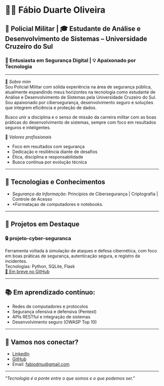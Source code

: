 # 👨‍💻 Fábio Duarte Oliveira

## 🚓 Policial Militar | 🎓 Estudante de Análise e Desenvolvimento de Sistemas – Universidade Cruzeiro do Sul  
### 🔐 Entusiasta em Segurança Digital | 💡 Apaixonado por Tecnologia

---

🎯 *Sobre mim*  
Sou Policial Militar com sólida experiência na área de segurança pública, atualmente expandindo meus horizontes na tecnologia como estudante de Análise e Desenvolvimento de Sistemas pela Universidade Cruzeiro do Sul. Sou apaixonado por cibersegurança, desenvolvimento seguro e soluções que integrem eficiência e proteção de dados.

Busco unir a disciplina e o senso de missão da carreira militar com as boas práticas do desenvolvimento de sistemas, sempre com foco em resultados seguros e inteligentes.

💼 *Valores profissionais*  
- Foco em resultados com segurança  
- Dedicação e resiliência diante de desafios  
- Ética, disciplina e responsabilidade  
- Busca contínua por evolução técnica

---

## 🧠 Tecnologias e Conhecimentos
   
- *Segurança da Informação*: Princípios de Cibersegurança | Criptografia | Controle de Acesso  
- *Formataçao de computadores e notebooks.

---

## 📂 Projetos em Destaque

### 🔒 projeto-cyber-seguranca
Ferramenta voltada à simulação de ataques e defesa cibernética, com foco em boas práticas de segurança, autenticação segura, e registro de incidentes.  
Tecnologias: Python, SQLite, Flask  
[🔗 Em breve no GitHub](#)

---

## 📚 Em aprendizado contínuo:
- Redes de computadores e protocolos
- Segurança ofensiva e defensiva (Pentest)
- APIs RESTful e integração de sistemas
- Desenvolvimento seguro (OWASP Top 10)

---

## 🤝 Vamos nos conectar?

- [LinkedIn](https://www.linkedin.com/in/f%C3%A1bio-d-b39050209/)  
- [GitHub](https://github.com/fabiodmu-ux)  
- Email: fabiodmu@gmail.com

---

*"Tecnologia é a ponte entre o que somos e o que podemos ser."*
